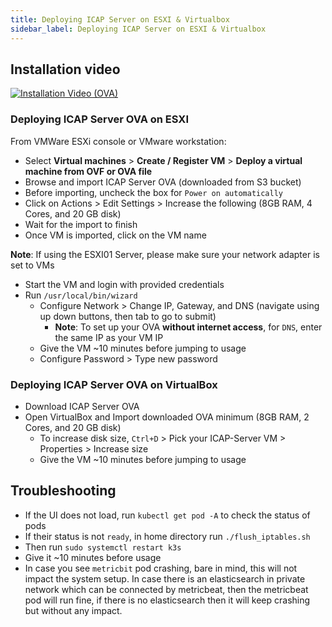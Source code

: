 ```yaml
---
title: Deploying ICAP Server on ESXI & Virtualbox
sidebar_label: Deploying ICAP Server on ESXI & Virtualbox
---
```


## Installation video 

[![Installation Video (OVA)](https://img.youtube.com/vi/fEPJvVb0y-o/hqdefault.jpg)](https://www.youtube.com/watch?v=fEPJvVb0y-o&feature=youtu.be)

### Deploying ICAP Server OVA on ESXI
From VMWare ESXi console or VMware workstation:
- Select **Virtual machines** > **Create / Register VM** > **Deploy a virtual machine from OVF or  OVA file**
- Browse and import ICAP Server OVA (downloaded from S3 bucket) 
- Before importing, uncheck the box for `Power on automatically`
- Click on Actions > Edit Settings > Increase the following (8GB RAM, 4 Cores, and 20 GB disk)
- Wait for the import to finish
- Once VM is imported, click on the VM name

**Note**: If using the ESXI01 Server, please make sure your network adapter is set to VMs
- Start the VM and login with provided credentials
- Run `/usr/local/bin/wizard` 
   - Configure Network > Change IP, Gateway, and DNS (navigate using up down buttons, then tab to go to submit)
     - **Note**: To set up your OVA **without internet access**, for `DNS`, enter the same IP as your VM IP
   - Give the VM ~10 minutes before jumping to usage
   - Configure Password > Type new password 


### Deploying ICAP Server OVA on VirtualBox

- Download ICAP Server OVA
- Open VirtualBox and Import downloaded OVA minimum (8GB RAM, 2 Cores, and 20 GB disk)
    - To increase disk size, `Ctrl+D` > Pick your ICAP-Server VM > Properties > Increase size
    - Give the VM ~10 minutes before jumping to usage

## Troubleshooting
- If the UI does not load, run `kubectl get pod -A` to check the status of pods
- If their status is not `ready`, in home directory run `./flush_iptables.sh`
- Then run `sudo systemctl restart k3s`
- Give it ~10 minutes before usage
- In case you see `metricbit` pod crashing, bare in mind, this will not impact the system setup. In case there is an elasticsearch in private network which can be connected by metricbeat, then the metricbeat pod will run fine, if there is no elasticsearch then it will keep crashing but without any impact. 
  

